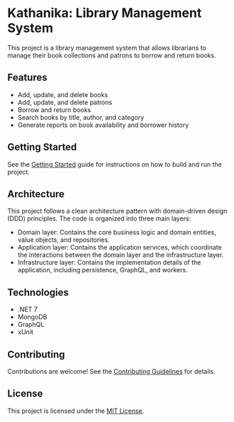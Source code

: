 Kathanika: Library Management System
=========================

This project is a library management system that allows librarians to manage their book collections and patrons to borrow and return books.

Features
--------

-   Add, update, and delete books
-   Add, update, and delete patrons
-   Borrow and return books
-   Search books by title, author, and category
-   Generate reports on book availability and borrower history

Getting Started
---------------

See the [Getting Started](https://github.com/hard-rox/kathanika/docs/GETTING_STARTED.md) guide for instructions on how to build and run the project.

Architecture
------------

This project follows a clean architecture pattern with domain-driven design (DDD) principles. The code is organized into three main layers:

-   Domain layer: Contains the core business logic and domain entities, value objects, and repositories.
-   Application layer: Contains the application services, which coordinate the interactions between the domain layer and the infrastructure layer.
-   Infrastructure layer: Contains the implementation details of the application, including persistence, GraphQL, and workers.

Technologies
------------

-   .NET 7
-   MongoDB
-   GraphQL
-   xUnit

Contributing
------------

Contributions are welcome! See the [Contributing Guidelines](https://github.com/hard-rox/kathanika/docs/CONTRIBUTING.md) for details.

License
-------

This project is licensed under the [MIT License](https://github.com/hard-rox/kathanika/LICENSE).